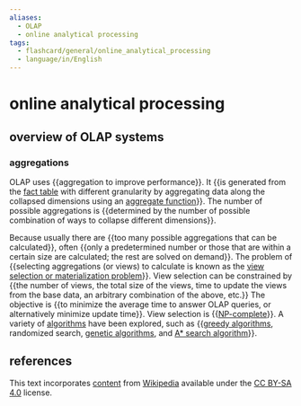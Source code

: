 ```yaml
---
aliases:
  - OLAP
  - online analytical processing
tags:
  - flashcard/general/online_analytical_processing
  - language/in/English
---
```


# online analytical processing

## overview of OLAP systems

### aggregations

OLAP uses {{aggregation to improve performance}}. It {{is generated from the [fact table](fact%20tablee.md) with different granularity by aggregating data along the collapsed dimensions using an [aggregate function](aggregate%20function.md)}}. The number of possible aggregations is {{determined by the number of possible combination of ways to collapse different dimensions}}. <!--SR:!2024-07-04,16,290!2024-06-26,9,250!2024-06-27,10,250-->

Because usually there are {{too many possible aggregations that can be calculated}}, often {{only a predetermined number or those that are within a certain size are calculated; the rest are solved on demand}}. The problem of {{selecting aggregations (or views) to calculate is known as the [view selection or materialization problem](materialized%20view.md#algorithms)}}. View selection can be constrained by {{the number of views, the total size of the views, time to update the views from the base data, an arbitrary combination of the above, etc.}} The objective is {{to minimize the average time to answer OLAP queries, or alternatively minimize update time}}. View selection is {{[NP-complete](NP-completeness.md)}}. A variety of [algorithms](materialized%20view.md#algorithms) have been explored, such as {{[greedy algorithms](greedy%20algorithm.md), randomized search, [genetic algorithms](genetic%20algorithm.md), and [A* search algorithm](A*%20search%20algorithm.md)}}. <!--SR:!2024-07-01,13,290!2024-06-26,9,250!2024-06-30,13,270!2024-07-12,19,270!2024-07-03,15,290!2024-07-05,17,290!2024-06-25,8,250-->

## references

This text incorporates [content](https://en.wikipedia.org/wiki/online_analytical_processing) from [Wikipedia](Wikipedia.md) available under the [CC BY-SA 4.0](https://creativecommons.org/licenses/by-sa/4.0/) license.
